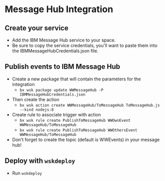 # Message Hub Integration

## Create your service
- Add the IBM Message Hub service to your space.
- Be sure to copy the service credentials, you'll want to paste them into the IBMMessageHubCredentials.json file.

## Publish events to IBM Message Hub
- Create a new package that will contain the parameters for the integration
  - `bx wsk package update WWMessageHub -P IBMMessageHubCredentials.json`
- Then create the action
  - `bx wsk action create WWMessageHub/ToMessageHub ToMessageHub.js --kind nodejs:8`
- Create rule to associate trigger with action
  - `bx wsk rule create PublishToMessageHub WWOwnEvent WWMessageHub/ToMessageHub`
  - `bx wsk rule create PublishToMessageHub WWOthersEvent WWMessageHub/ToMessageHub`
- Don't forget to create the topic (default is WWEvents) in your message hub!

## Deploy with `wskdeploy`
- Run `wskdeploy`
